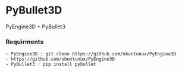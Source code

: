# PyBullet3D
PyEngine3D + PyBullet3


### Requirments
    - PyEngine3D : git clone https://github.com/ubuntunux/PyEngine3D
    - https://github.com/ubuntunux/PyEngine3D
    - PyBullet3 : pip install pybullet

